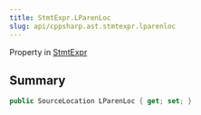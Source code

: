 ```yaml
---
title: StmtExpr.LParenLoc
slug: api/cppsharp.ast.stmtexpr.lparenloc
---
```

Property in [StmtExpr](/api/cppsharp/ast/stmtexpr)

## Summary



```csharp
public SourceLocation LParenLoc { get; set; }
```

